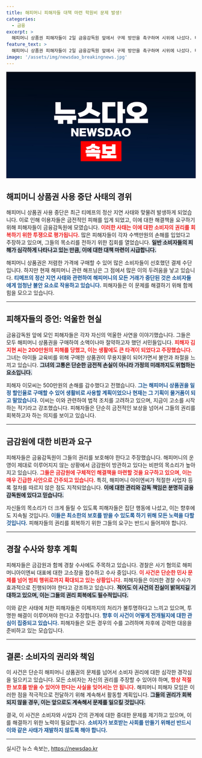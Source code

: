 ```yaml
---
title: 해피머니 피해자들 대책 마련 학원비 문제 발생!
categories:
  - 금융
excerpt: >
  해피머니 상품권 피해자들이 2일 금융감독원 앞에서 구제 방안을 촉구하며 시위에 나섰다. 티메프 정산 지연 사태로 인해 피해가 확산되고, 수백만원을 잃은 소비자들이 고소를 검토 중이다. 분노한 피해자들이 금감원에 대책 마련을 요구하고 있어 주목된다.
feature_text: >
  해피머니 상품권 피해자들이 2일 금융감독원 앞에서 구제 방안을 촉구하며 시위에 나섰다. 티메프 정산 지연 사태로 인해 피해가 확산되고, 수백만원을 잃은 소비자들이 고소를 검토 중이다. 분노한 피해자들이 금감원에 대책 마련을 요구하고 있어 주목된다.
image: '/assets/img/newsdao_breakingnews.jpg'
---
```


<p><img src="/assets/img/newsdao_breakingnews.jpg" alt="implanttips 속보" /></p>

<h2 data-ke-size="size26">해피머니 상품권 사용 중단 사태의 경위</h2>

<p data-ke-size="size16">해피머니 상품권 사용 중단은 최근 티메프의 정산 지연 사태와 맞물려 발생하게 되었습니다. 이로 인해 이용자들은 금전적인 피해를 입게 되었고, 이에 대한 해결책을 요구하기 위해 피해자들이 금융감독원에 모였습니다. <b><span style="color: #ee2323;">이러한 사태는 이에 대한 소비자의 권리를 회복하기 위한 투쟁으로 평가됩니다.</span></b> 많은 피해자들이 각자 수백만원의 손해를 입었다고 주장하고 있으며, 그들의 목소리를 전하기 위한 집회를 열었습니다. <b><span style="background-color: #21538527;">일반 소비자들의 피해가 심각하게 나타나고 있는 만큼, 이에 대한 대책 마련이 시급합니다.</span></b></p>

<p data-ke-size="size16">해피머니 상품권은 저렴한 가격에 구매할 수 있어 많은 소비자들이 선호했던 결제 수단입니다. 하지만 현재 해피머니 관련 해프닝은 그 점에서 많은 이의 두려움을 낳고 있습니다. <b><span style="color: #1a5490;">티메프의 정산 지연 사태와 관련하여 해피머니의 모든 거래가 중단된 것은 소비자들에게 엄청난 불안 요소로 작용하고 있습니다.</span></b> 피해자들은 이 문제를 해결하기 위해 함께 힘을 모으고 있습니다.</p>

<hr />

<h2 data-ke-size="size26">피해자들의 증언: 억울한 현실</h2>

<p data-ke-size="size16">금융감독원 앞에 모인 피해자들은 각자 자신의 억울한 사연을 이야기했습니다. 그들은 모두 해피머니 상품권을 구매하여 소액이나마 절약하고자 했던 서민들입니다. <b><span style="color: #ee2323;">피해자 김지현 씨는 200만원의 피해를 당했고, 이는 생활에도 큰 타격이 되었다고 주장했습니다.</span></b> 그녀는 아이들 교육비를 위해 구매한 상품권이 무용지물이 되어가면서 불안과 좌절을 느끼고 있습니다. <b><span style="background-color: #21538527;">그녀의 고통은 단순한 금전적 손실이 아니라 가정의 미래까지도 위협하는 요소입니다.</span></b></p>

<p data-ke-size="size16">피해자 이모씨는 500만원의 손해를 감수했다고 전했습니다. <b><span style="color: #1a5490;">그는 해피머니 상품권을 일정 할인율로 구매할 수 있어 생활비로 사용할 계획이었으나 현재는 그 기획이 물거품이 되고 말았습니다.</span></b> 이씨는 이와 관련하여 법적 조치를 고려하고 있으며, 지금이 고소를 시작하는 적기라고 강조했습니다. 피해자들은 단순히 금전적인 보상을 넘어서 그들의 권리를 회복하고자 하는 의지를 보이고 있습니다.</p>

<hr />

<h2 data-ke-size="size26">금감원에 대한 비판과 요구</h2>

<p data-ke-size="size16">피해자들은 금융감독원이 그들의 권리를 보호해야 한다고 주장했습니다. 해피머니의 운영이 제대로 이루어지지 않는 상황에서 금감원이 방관하고 있다는 비판의 목소리가 높아지고 있습니다. <b><span style="color: #ee2323;">그들은 금감원에 구체적인 해결책을 마련할 것을 요구하고 있으며, 이는 매우 긴급한 사안으로 간주되고 있습니다.</span></b> 특히, 해피머니 아이엔씨가 적절한 사업자 등록 절차를 따르지 않은 점도 지적되었습니다. <b><span style="background-color: #21538527;">이에 대한 관리와 감독 책임은 분명히 금융감독원에 있다고 믿습니다.</span></b></p>

<p data-ke-size="size16">자신들의 목소리가 더 크게 들릴 수 있도록 피해자들은 집단 행동에 나섰고, 이는 향후에도 지속될 것입니다. <b><span style="color: #1a5490;">이들은 최소한의 보호를 받을 수 있도록 하기 위해 모든 노력을 다할 것입니다.</span></b> 피해자들의 권리를 회복하기 위한 그들의 요구는 반드시 들어져야 합니다.</p>

<hr />

<h2 data-ke-size="size26">경찰 수사와 향후 계획</h2>

<p data-ke-size="size16">피해자들은 금감원과 함께 경찰 수사에도 주목하고 있습니다. 경찰은 사기 혐의로 해피머니아이엔씨 대표에 대한 고소장을 접수하고 수사 중입니다. <b><span style="color: #ee2323;">이 사건은 단순한 민사 문제를 넘어 범죄 행위로까지 확대되고 있는 상황입니다.</span></b> 피해자들은 이러한 경찰 수사가 효과적으로 진행되어야 한다고 강조하고 있습니다. <b><span style="background-color: #21538527;">적어도 이 사건의 진실이 밝혀지길 기대하고 있으며, 이는 그들의 권리 회복에도 필수적입니다.</span></b></p>

<p data-ke-size="size16">이와 같은 사태에 처한 피해자들은 이제까지의 처리가 불투명하다고 느끼고 있으며, 투명한 해결이 이루어져야 한다고 주장합니다. <b><span style="color: #1a5490;">향후 이 사건이 어떻게 전개될지에 대한 관심이 집중되고 있습니다.</span></b> 피해자들은 모든 경우의 수를 고려하며 차후에 강력한 대응을 준비하고 있는 모습입니다.</p>

<hr />

<h2 data-ke-size="size26">결론: 소비자의 권리와 책임</h2>

<p data-ke-size="size16">이 사건은 단순히 해피머니 상품권의 문제를 넘어서 소비자 권리에 대한 심각한 경각심을 일으키고 있습니다. 모든 소비자는 자신의 권리를 주장할 수 있어야 하며, <b><span style="color: #ee2323;">항상 적절한 보호를 받을 수 있어야 한다는 사실을 잊어서는 안 됩니다.</span></b> 해피머니 피해자 모임은 이러한 점을 적극적으로 전달하기 위해 계속해서 활동할 계획입니다. <b><span style="background-color: #21538527;">그들의 권리가 회복되지 않을 경우, 이는 앞으로도 계속해서 문제를 일으킬 것입니다.</span></b></p>

<p data-ke-size="size16">결국, 이 사건은 소비자와 사업자 간의 관계에 대한 중대한 문제를 제기하고 있으며, 이를 해결하기 위한 노력이 필요합니다. <b><span style="color: #1a5490;">소비자가 보호받는 사회를 만들기 위해선 반드시 이와 같은 사태가 재발하지 않도록 해야 합니다.</span></b></p>

<hr />
실시간 뉴스 속보는, <a href="https://newsdao.kr" rel="dofollow">https://newsdao.kr</a>


